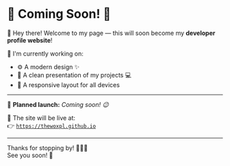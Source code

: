 # 🚧 Coming Soon! 🚀

👋 Hey there! Welcome to my page — this will soon become my **developer profile website**!

🔧 I'm currently working on:
- ⚙️ A modern design ✨  
- 🧠 A clean presentation of my projects 💻  
- 📱 A responsive layout for all devices

---

📅 **Planned launch:** *Coming soon! 😉*

🔗 The site will be live at:  
👉 [`https://thewoxpl.github.io`](https://thewoxpl.github.io)

---

Thanks for stopping by! 👨‍💻✨  
See you soon! 👋
